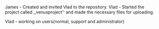 James - Created and invited Vlad to the repository.
Vlad - Started the project called ,,venusproject'' and made the necessary files for uploading.

Vlad - working on users(normal, support and administrator)
